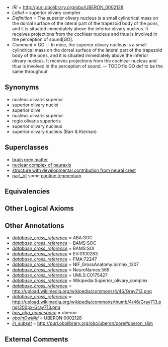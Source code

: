  * *IRI* = http://purl.obolibrary.org/obo/UBERON_0002128
 * *Label* = superior olivary complex
 * *Definition* = The superior olivary nucleus is a small cylindrical mass on the dorsal surface of the lateral part of the trapezoid body of the pons, and it is situated immediately above the inferior olivary nucleus. It receives projections from the cochlear nucleus and thus is involved in the perception of sound[GO].
 * *Comment* = GO -- In mice, the superior olivary nucleus is a small cylindrical mass on the dorsal surface of the lateral part of the trapezoid body of the pons, and it is situated immediately above the inferior olivary nucleus. It receives projections from the cochlear nucleus and thus is involved in the perception of sound. -- TODO fix GO def to be the same throughout

## Synonyms

 * nucleus olivaris superior
 * superior olivary nuclei
 * superior olive
 * nucleus olivaris superior
 * regio olivaris superioris
 * superior olivary nucleus
 * superior olivary nucleus (Barr & Kiernan)

## Superclasses

 * [brain grey matter](../../UBERON/28/UBERON_0003528.md)
 * [nuclear complex of neuraxis](../../UBERON/45/UBERON_0007245.md)
 * [structure with developmental contribution from neural crest](../../UBERON/14/UBERON_0010314.md)
 * [part_of](../../BFO/50/BFO_0000050.md) some [pontine tegmentum](../../UBERON/23/UBERON_0003023.md)

## Equivalencies


## Other Logical Axioms


## Other Annotations

 * *[database_cross_reference](../../ef/oboInOwl#hasDbXref.md)* = ABA:SOC
 * *[database_cross_reference](../../ef/oboInOwl#hasDbXref.md)* = BAMS:SOC
 * *[database_cross_reference](../../ef/oboInOwl#hasDbXref.md)* = BAMS:SOl
 * *[database_cross_reference](../../ef/oboInOwl#hasDbXref.md)* = EV:0100263
 * *[database_cross_reference](../../ef/oboInOwl#hasDbXref.md)* = FMA:72247
 * *[database_cross_reference](../../ef/oboInOwl#hasDbXref.md)* = NIF_GrossAnatomy:birnlex_1307
 * *[database_cross_reference](../../ef/oboInOwl#hasDbXref.md)* = NeuroNames:569
 * *[database_cross_reference](../../ef/oboInOwl#hasDbXref.md)* = UMLS:C0175427
 * *[database_cross_reference](../../ef/oboInOwl#hasDbXref.md)* = Wikipedia:Superior_olivary_complex
 * *[database_cross_reference](../../ef/oboInOwl#hasDbXref.md)* = http://upload.wikimedia.org/wikipedia/commons/4/46/Gray713.png
 * *[database_cross_reference](../../ef/oboInOwl#hasDbXref.md)* = http://upload.wikimedia.org/wikipedia/commons/thumb/4/46/Gray713.png/200px-Gray713.png
 * *[has_obo_namespace](../../ce/oboInOwl#hasOBONamespace.md)* = uberon
 * *[oboInOwl#id](../../id/oboInOwl#id.md)* = UBERON:0002128
 * *[in_subset](../../et/oboInOwl#inSubset.md)* = http://purl.obolibrary.org/obo/uberon/core#uberon_slim

## External Comments

